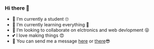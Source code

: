### Hi there 👋

<!--
**idivyanshbansal/idivyanshbansal** is a ✨ _special_ ✨ repository because its `README.md` (this file) appears on your GitHub profile.

Here are some ideas to get you started:-->

- 🔭 I’m currently a student 🙄
- 🌱 I’m currently learning everything 🤣
- 👯 I’m looking to collaborate on elctronics and web devlopment 😝
- 💕 I love making things 😍
- 💬 You can send me a message [here](https://idivyanshbansal.tk/) or [there](https://www.linkedin.com/in/idivyanshbansal/)😎

